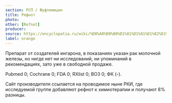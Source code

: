 ```yaml
---
section: РСП / Фуфломицин
title: Рефнот
photo:
other: [Refnot]
producer:
source: https://encyclopatia.ru/wiki/%D0%A0%D0%B0%D1%81%D1%81%D1%82%D1%80%D0%B5%D0%BB%D1%8C%D0%BD%D1%8B%D0%B9_%D1%81%D0%BF%D0%B8%D1%81%D0%BE%D0%BA_%D0%BF%D1%80%D0%B5%D0%BF%D0%B0%D1%80%D0%B0%D1%82%D0%BE%D0%B2
label: orange
---
```


Препарат от создателей ингарона, в показаниях указан рак молочной железы, но нигде нет ни исследований, ни упоминаний в рекомендациях, зато уже в свободной продаже.

Pubmed 0; Cochrane 0; FDA 0; RXlist 0; ВОЗ 0; ФК (-).

Сайт производителя ссылается на проводимое ныне РКИ, где исследуемой группе добавляют рефнот к химиотерапии и получают 8% разницы.
